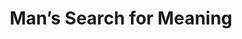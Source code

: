 ---
title: "Man’s Search for Meaning"
slug: "man-s-search-for-meaning"
subtitle: ""
publisher: "Beacon Press"
published: "1946"
asin: "080701429X"
authors: 
  - viktor-e-frankl
started: "2015-12-07"
start_year: "2015"
finished: "2015-12-10"
---
